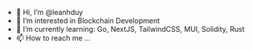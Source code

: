 - 👋 Hi, I’m @leanhduy
- 👀 I’m interested in Blockchain Development
- 🌱 I’m currently learning: Go, NextJS, TailwindCSS, MUI, Solidity, Rust
- 📫 How to reach me ...

<!---
leanhduy/leanhduy is a ✨ special ✨ repository because its `README.md` (this file) appears on your GitHub profile.
You can click the Preview link to take a look at your changes.
--->
